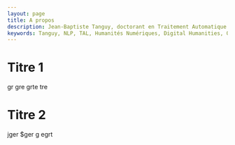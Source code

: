 ```yaml
---
layout: page
title: A propos
description: Jean-Baptiste Tanguy, doctorant en Traitement Automatique des Langues à Sorbonne Université
keywords: Tanguy, NLP, TAL, Humanités Numériques, Digital Humanities, OCR, français pré-classique, pre-classical French, Mazarinades
---
```


Titre 1
=======
gr
gre
grte
tre

Titre 2 
=======
jger
$ger
g
egrt
